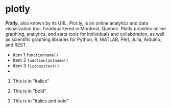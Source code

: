 plotly
======================

***Plotly***, also known by its URL, Plot.ly, is an online analytics and data visualization tool, headquartered in Montreal, Quebec. Plotly provides online graphing, analytics, and stats tools for individuals and collaboration, as well as scientific graphing libraries for Python, R, MATLAB, Perl, Julia, Arduino, and REST.


- item 1 `functionname()`
- item 2 `functionlastname()` 
- item 3 `fizzbuzztest()`
- 

1. This is in "italics"

2. This is in "bold"

3. This is in "italics and bold"
